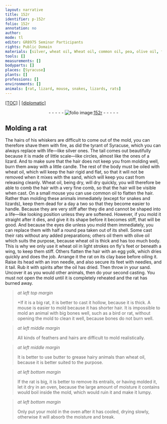 ```yaml
---
layout: narrative
title: 152r
identifier: p-152r
folio: 152r
annotation: no
author:
mode: tl
editor: GR8975 Seminar Participants
rights: Public Domain
materials: [silver, wheat oil, Wheat oil, common oil, pea, olive oil, fly, egg yolk, clay, iron, spirits, oil, butter]
tools: []
measurements: []
bodyparts: []
places: [Syracuse]
plants: []
professions: []
environments: []
animals: [rat, lizard, mouse, snakes, lizards, rats]
---
```


 <p><a href="{{ site.baseurl }}/translation/">[TOC]</a> | <a href="{{ site.baseurl }}/texts/p-152r_tc/" target="_blank">[diplomatic]</a></p><div class="folio" align="center">- - - - - <a href="http://gallica.bnf.fr/ark:/12148/btv1b10500001g/f309.image" target="_blank"><img src="https://cu-mkp.github.io/2017-workshop-edition/assets/photo-icon.png" alt="folio image: " style="display:inline-block; margin-bottom:-3px;"/>152r</a> - - - - - </div>  
  

## Molding a <span class="al">rat</span>

 
The hairs of his whiskers are difficult to come out of the mold, you can therefore shave them with fire, as did the tyrant of <span class="pl">Syracuse</span>, which you can always replace with life—like <span class="m">silver</span> ones. The tail comes out beautifully because it is made of little scale—like circles, almost like the ones of a <span class="al">lizard</span>. And to make sure that the hair does not keep you from molding well, burn them away with a little candle. The rest of the body must be oiled with <span class="m">wheat oil</span>, which will keep the hair rigid and flat, so that it will not be removed when it mixes with the sand, which will keep you cast from releasing cleanly. <span class="m">Wheat oil</span>, being dry, will dry quickly, you will therefore be able to comb the hair with a very fine comb, so that the hair will be visible when cast. On a small <span class="al">mouse</span> you can use <span class="m">common oil</span> to flatten the hair. Rather than molding these animals immediately (except for <span class="al">snakes</span> and <span class="al">lizards</span>), keep them dead for a day a two so that they become easier to handle. Because they are very stiff after they die and cannot be shaped into a life—like looking position unless they are softened. However, if you mold it straight after it dies, and give it its shape before it becomes stiff, that will be good. And because the eyes die unless you mold them immediately, you can replace them with half a round <span class="m">pea</span> taken out of its shell. Some cast their <span class="al">rats</span> without any added preparations; others oil them with <span class="m">olive oil</span> which suits the purpose, because <span class="m">wheat oil</span> is thick and has too much body. This is why we only use it <span class="sup">wheat oil</span> in light strokes on <span class="m">fly</span>'s feet or beneath a wing, to keep them stiff. Others flatten the hair with an <span class="m">egg yolk</span>, which dries quickly and does the job. Arrange it <span class="sup">the <span class="al">rat</span></span> on its <span class="m">clay</span> base before oiling it. Raise its head with an <span class="m">iron</span> needle, and also secure its feet with needles, and it tail. Rub it with <span class="m">spirits</span> after the <span class="m">oil</span> has dried. Then throw in your sand. Uncover it as you would other animals, then do your second casting. You must not open the mold until it is completely reheated and the <span class="al">rat</span> has burned away.
 
> *at left top margin*
> 
> 
> \+If it is a big <span class="al">rat</span>, it is better to cast it hollow, because it is thick. A <span class="al">mouse</span> is easier to mold because it has shorter hair. It is impossible to mold an animal with big bones well, such as a bird or <span class="al">rat</span>, without opening the mold to clean it well, because bones do not burn well.
 
> *at left middle margin*
> 
> 
> All kinds of feathers and hairs are difficult to mold realistically.
 
> *at left middle margin*
> 
> 
> It is better to use <span class="m">butter</span> to grease hairy animals than <span class="m">wheat oil</span>, because it is better suited to the purpose.
 
> *at left bottom margin*
> 
> 
> If the <span class="al">rat</span> is big, it is better to remove its entrails, or having molded it, let it dry in an oven, because the large amount of moisture it contains would boil inside the mold, which would ruin it and make it lumpy.
 
> *at left bottom margin*
> 
> 
> Only put your mold in the oven after it has cooled, drying slowly, otherwise it will absorb the moisture and break.

 